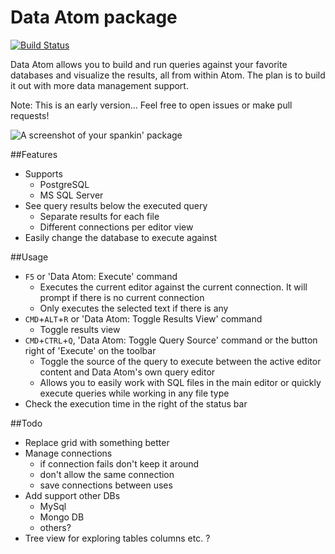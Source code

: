 # Data Atom package
[![Build Status](https://travis-ci.org/lukemurray/data-atom.svg?branch=master)](https://travis-ci.org/lukemurray/data-atom)

Data Atom allows you to build and run queries against your favorite databases and visualize the results, all from within Atom. The plan is to build it out with more data management support.

Note: This is an early version... Feel free to open issues or make pull requests!

![A screenshot of your spankin' package](https://f.cloud.github.com/assets/69169/2290250/c35d867a-a017-11e3-86be-cd7c5bf3ff9b.gif)

##Features
- Supports
  - PostgreSQL
  - MS SQL Server
- See query results below the executed query
  - Separate results for each file
  - Different connections per editor view
- Easily change the database to execute against

##Usage
- `F5` or 'Data Atom: Execute' command
  - Executes the current editor against the current connection. It will prompt if there is no current connection
  - Only executes the selected text if there is any
- `CMD`+`ALT`+`R` or 'Data Atom: Toggle Results View' command
  - Toggle results view
- `CMD`+`CTRL`+`Q`, 'Data Atom: Toggle Query Source' command or the button right of 'Execute' on the toolbar
  - Toggle the source of the query to execute between the active editor content and Data Atom's own query editor
  - Allows you to easily work with SQL files in the main editor or quickly execute queries while working in any file type
- Check the execution time in the right of the status bar

##Todo
- Replace grid with something better
- Manage connections
  - if connection fails don't keep it around
  - don't allow the same connection
  - save connections between uses
- Add support other DBs
  - MySql
  - Mongo DB
  - others?
- Tree view for exploring tables columns etc. ?
